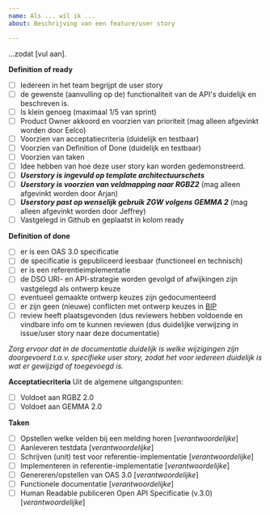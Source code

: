 ```yaml
---
name: Als ... wil ik ...
about: Beschrijving van een feature/user story

---
```


...zodat [vul aan].

**Definition of ready**
- [ ] Iedereen in het team begrijpt de user story
- [ ] de gewenste (aanvulling op de) functionaliteit van de API's duidelijk en beschreven is.
- [ ] Is klein genoeg (maximaal 1/5 van sprint)
- [ ] Product Owner akkoord en voorzien van prioriteit (mag alleen afgevinkt worden door Eelco)
- [ ] Voorzien van acceptatiecriteria (duidelijk en testbaar)
- [ ] Voorzien van Definition of Done (duidelijk en testbaar)
- [ ] Voorzien van taken
- [ ] Idee hebben van hoe deze user story kan worden gedemonstreerd.
- [ ] _**Userstory is ingevuld op template architectuurschets**_
- [ ] **_Userstory is voorzien van veldmapping naar RGBZ2_** (mag alleen afgevinkt worden door Arjan)
- [ ] **_Userstory past op wenselijk gebruik ZGW volgens GEMMA 2_** (mag alleen afgevinkt worden door Jeffrey)
- [ ] Vastgelegd in Github en geplaatst in kolom ready

**Definition of done**
- [ ] er is een OAS 3.0 specificatie
- [ ] de specificatie is gepubliceerd leesbaar (functioneel en technisch) 
- [ ] er is een referentieimplementatie
- [ ] de DSO URI- en API-strategie worden gevolgd of afwijkingen zijn vastgelegd als ontwerp keuze
- [ ] eventueel gemaakte ontwerp keuzes zijn gedocumenteerd
- [ ] er zijn geen (nieuwe) conflicten met ontwerp keuzes in [BIP](https://github.com/VNG-Realisatie/Bevragingen-ingeschreven-personen/blob/master/docs/design_decisions.md)
- [ ] review heeft plaatsgevonden (dus reviewers hebben voldoende en vindbare info om te kunnen reviewen (dus duidelijke verwijzing in issue/user story naar deze documentatie)

_Zorg ervoor dat in de documentatie duidelijk is welke wijzigingen zijn doorgevoerd t.a.v. specifieke user story, zodat het voor iedereen duidelijk is wat er gewijzigd of toegevoegd is._

**Acceptatiecriteria**
Uit de algemene uitgangspunten:
- [ ] Voldoet aan RGBZ 2.0
- [ ] Voldoet aan GEMMA 2.0

**Taken**
- [ ] Opstellen welke velden bij een melding horen [_verantwoordelijke_]
- [ ] Aanleveren testdata [_verantwoordelijke_]
- [ ] Schrijven (unit) test voor referentie-implementatie [_verantwoordelijke_]
- [ ] Implementeren in referentie-implementatie [_verantwoordelijke_]
- [ ] Genereren/opstellen van OAS 3.0 [_verantwoordelijke_]
- [ ] Functionele documentatie [_verantwoordelijke_]
- [ ] Human Readable publiceren Open API Specificatie (v.3.0) [_verantwoordelijke_]
